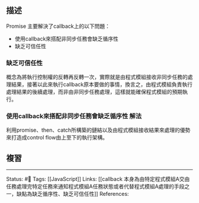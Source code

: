 ## 描述

Promise 主要解決了callback上的以下問題：
- 使用callback來搭配非同步任務會缺乏循序性
- 缺乏可信任性


### 缺乏可信任性

概念為將執行控制權的反轉再反轉一次，實際就是由程式模組接收非同步任務的處理結果，接著以此來執行callback原本要做的事情，換言之，由程式模組負責執行處理結果的後續處理，而非由非同步任務處理，這樣就能確保程式模組的預期執行。






### 使用callback來搭配非同步任務會缺乏循序性 解法


利用promise、then、catch所構築的鏈結以及由程式模組接收結果來處理的優勢來打造成control flow由上至下的執行架構。


## 複習





---
Status: #🌱 
Tags:
[[JavaScript]]
Links:
[[callback 本身為由特定程式模組A交由任務處理完特定任務來通知程式模組A任務狀態或者代替程式模組A處理的手段之一，缺點為缺乏循序性、缺乏可信任性]]
References: